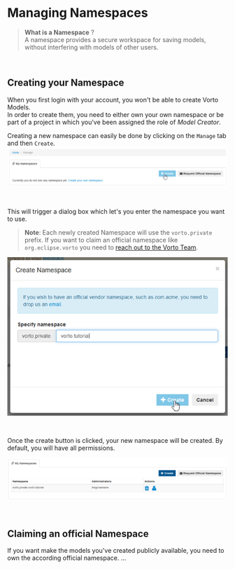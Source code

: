 # Managing Namespaces

> **What is a Namespace** ?    
A namespace provides a secure workspace for saving models, without interfering with models of other users.



<br />

## Creating your Namespace
When you first login with your account, you won't be able to create Vorto Models.   
In order to create them, you need to either own your own namespace or be part of a project in which you've been assigned the role of *Model Creator*.

Creating a new namespace can easily be done by clicking on the `Manage` tab and then `Create`.
![namespace tab](../images/tutorials/managing_namespaces/create_namespace.png)

<br />

This will trigger a dialog box which let's you enter the namespace you want to use.   
> **Note**: Each newly created Namespace will use the `vorto.private` prefix. If you want to claim an official namespace like `org.eclipse.vorto` you need to [reach out to the Vorto Team](mailto:vorto-development@bosch-si.com?Subject=Request%20Vorto%20Repository%20Namespace&body=Dear%20Vorto%20Team%2C%20%0A%0AI%20would%20like%20to%20request%20for%20an%20official%20namespace.%20%0A%0ANamespace%20Owner%20%28user%20ID%29%20%3A%20%0ANamespace%3A%0A%0AThank%20you.%20%0A%0ABest%20regards%2C%20).

![namespace tab](../images/tutorials/managing_namespaces/define_namepsace.png)

<br />

Once the create button is clicked, your new namespace will be created. By default, you will have all permissions. 

![namespace tab](../images/tutorials/managing_namespaces/namespace_created.png)


<br />

## Claiming an official Namespace
If you want make the models you've created publicly available, you need to own the according official namespace. 
...

